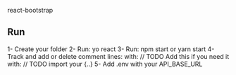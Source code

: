 react-bootstrap

## Run
1- Create your folder
2- Run: yo react
3- Run: npm start or yarn start
4- Track and add or delete comment lines: with: // TODO Add this if you need it with: // TODO import your {..}
5- Add .env with your API_BASE_URL
